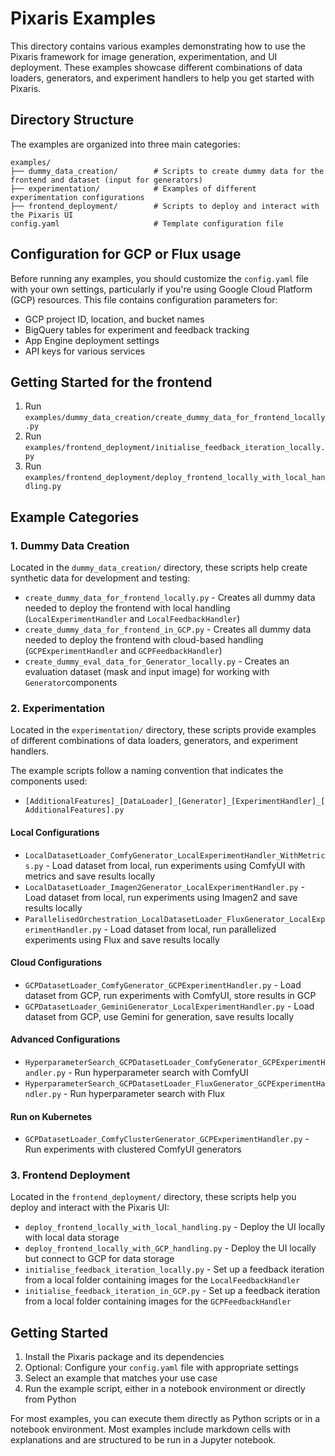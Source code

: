 # Pixaris Examples

This directory contains various examples demonstrating how to use the Pixaris framework for image generation, experimentation, and UI deployment. These examples showcase different combinations of data loaders, generators, and experiment handlers to help you get started with Pixaris.

## Directory Structure

The examples are organized into three main categories:

```
examples/
├── dummy_data_creation/        # Scripts to create dummy data for the frontend and dataset (input for generators)
├── experimentation/            # Examples of different experimentation configurations
├── frontend_deployment/        # Scripts to deploy and interact with the Pixaris UI
config.yaml                     # Template configuration file
```

## Configuration for GCP or Flux usage

Before running any examples, you should customize the `config.yaml` file with your own settings, particularly if you're using Google Cloud Platform (GCP) resources. This file contains configuration parameters for:

- GCP project ID, location, and bucket names
- BigQuery tables for experiment and feedback tracking
- App Engine deployment settings
- API keys for various services

## Getting Started for the frontend

1. Run `examples/dummy_data_creation/create_dummy_data_for_frontend_locally.py`
2. Run `examples/frontend_deployment/initialise_feedback_iteration_locally.py`
3. Run `examples/frontend_deployment/deploy_frontend_locally_with_local_handling.py`


## Example Categories

### 1. Dummy Data Creation

Located in the `dummy_data_creation/` directory, these scripts help create synthetic data for development and testing:

- `create_dummy_data_for_frontend_locally.py` - Creates all dummy data needed to deploy the frontend with local handling (`LocalExperimentHandler` and `LocalFeedbackHandler`)
- `create_dummy_data_for_frontend_in_GCP.py` - Creates all dummy data needed to deploy the frontend with cloud-based handling (`GCPExperimentHandler` and `GCPFeedbackHandler`)
- `create_dummy_eval_data_for_Generator_locally.py` - Creates an evaluation dataset (mask and input image) for working with `Generator`components

### 2. Experimentation

Located in the `experimentation/` directory, these scripts provide examples of different combinations of data loaders, generators, and experiment handlers.

The example scripts follow a naming convention that indicates the components used:
- `[AdditionalFeatures]_[DataLoader]_[Generator]_[ExperimentHandler]_[AdditionalFeatures].py`


#### Local Configurations
- `LocalDatasetLoader_ComfyGenerator_LocalExperimentHandler_WithMetrics.py` - Load dataset from local, run experiments using ComfyUI with metrics and save results locally
- `LocalDatasetLoader_Imagen2Generator_LocalExperimentHandler.py` - Load dataset from local, run experiments using Imagen2 and save results locally
- `ParallelisedOrchestration_LocalDatasetLoader_FluxGenerator_LocalExperimentHandler.py` - Load dataset from local, run parallelized experiments using Flux and save results locally

#### Cloud Configurations
- `GCPDatasetLoader_ComfyGenerator_GCPExperimentHandler.py` - Load dataset from GCP, run experiments with ComfyUI, store results in GCP
- `GCPDatasetLoader_GeminiGenerator_LocalExperimentHandler.py` - Load dataset from GCP, use Gemini for generation, save results locally

#### Advanced Configurations
- `HyperparameterSearch_GCPDatasetLoader_ComfyGenerator_GCPExperimentHandler.py` - Run hyperparameter search with ComfyUI
- `HyperparameterSearch_GCPDatasetLoader_FluxGenerator_GCPExperimentHandler.py` - Run hyperparameter search with Flux


#### Run on Kubernetes
- `GCPDatasetLoader_ComfyClusterGenerator_GCPExperimentHandler.py` - Run experiments with clustered ComfyUI generators

### 3. Frontend Deployment

Located in the `frontend_deployment/` directory, these scripts help you deploy and interact with the Pixaris UI:

- `deploy_frontend_locally_with_local_handling.py` - Deploy the UI locally with local data storage
- `deploy_frontend_locally_with_GCP_handling.py` - Deploy the UI locally but connect to GCP for data storage
- `initialise_feedback_iteration_locally.py` - Set up a feedback iteration from a local folder containing images for the `LocalFeedbackHandler`
- `initialise_feedback_iteration_in_GCP.py` - Set up a feedback iteration from a local folder containing images for the `GCPFeedbackHandler`



## Getting Started

1. Install the Pixaris package and its dependencies
2. Optional: Configure your `config.yaml` file with appropriate settings
3. Select an example that matches your use case
4. Run the example script, either in a notebook environment or directly from Python

For most examples, you can execute them directly as Python scripts or in a notebook environment. Most examples include markdown cells with explanations and are structured to be run in a Jupyter notebook.